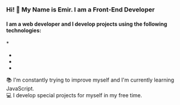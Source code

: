 ### Hi! 👋 My Name is Emir. I am a Front-End Developer

#### I am a web developer and I develop projects using the following technologies:

*<div class="github-profile-badge" data-user="TuncerEmir"></div>
<script src="https://cdn.jsdelivr.net/gh/Rapsssito/github-profile-badge@latest/src/widget.min.js"></script>
*
*
*

:books: I'm constantly trying to improve myself and I'm currently learning JavaScript.  
:computer: I develop special projects for myself in my free time.
